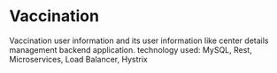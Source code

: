 # Vaccination
Vaccination user information and its user information like center details management backend application. technology used:  MySQL, Rest, Microservices, Load Balancer, Hystrix
